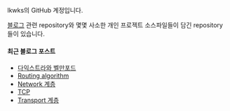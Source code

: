 lkwks의 GitHub 계정입니다.

[블로그](https://lkwks.github.io) 관련 repository와 몇몇 사소한 개인 프로젝트 소스파일들이 담긴 repository들이 있습니다.


#### 최근 블로그 포스트
<!-- BLOG-POST-LIST:START -->
- [다익스트라와 벨만포드](https://lkwks.github.io/%EC%95%8C%EA%B3%A0%EB%A6%AC%EC%A6%98%20&%20%EC%9E%90%EB%A3%8C%EA%B5%AC%EC%A1%B0/2021/12/01/%EB%8B%A4%EC%9D%B5%EC%8A%A4%ED%8A%B8%EB%9D%BC%EC%99%80-%EB%B2%A8%EB%A7%8C%ED%8F%AC%EB%93%9C.html)
- [Routing algorithm](https://lkwks.github.io/%EB%84%A4%ED%8A%B8%EC%9B%8C%ED%81%AC/2021/12/01/routing-algorithm.html)
- [Network 계층](https://lkwks.github.io/%EB%84%A4%ED%8A%B8%EC%9B%8C%ED%81%AC/2021/11/26/network-%EA%B3%84%EC%B8%B5.html)
- [TCP](https://lkwks.github.io/%EB%84%A4%ED%8A%B8%EC%9B%8C%ED%81%AC/2021/11/25/tcp.html)
- [Transport 계층](https://lkwks.github.io/%EB%84%A4%ED%8A%B8%EC%9B%8C%ED%81%AC/2021/11/15/transport-%EA%B3%84%EC%B8%B5.html)
<!-- BLOG-POST-LIST:END -->
  
<!--![Top Langs](https://github-readme-stats.vercel.app/api/top-langs/?username=lkwks)-->
